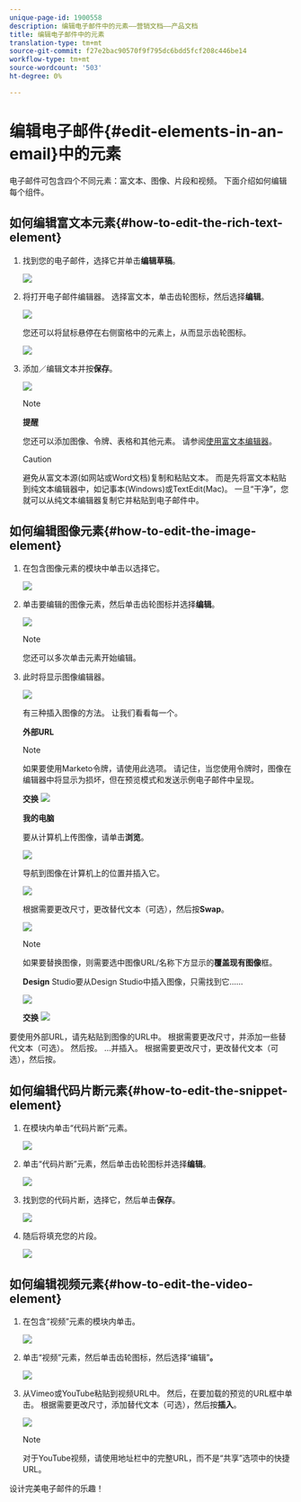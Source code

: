 ```yaml
---
unique-page-id: 1900558
description: 编辑电子邮件中的元素——营销文档——产品文档
title: 编辑电子邮件中的元素
translation-type: tm+mt
source-git-commit: f27e2bac90570f9f795dc6bdd5fcf208c446be14
workflow-type: tm+mt
source-wordcount: '503'
ht-degree: 0%

---
```



# 编辑电子邮件{#edit-elements-in-an-email}中的元素

电子邮件可包含四个不同元素：富文本、图像、片段和视频。 下面介绍如何编辑每个组件。

## 如何编辑富文本元素{#how-to-edit-the-rich-text-element}

1. 找到您的电子邮件，选择它并单击&#x200B;**编辑草稿**。

   ![](assets/one-edited.png)

1. 将打开电子邮件编辑器。 选择富文本，单击齿轮图标，然后选择&#x200B;**编辑**。

   ![](assets/two.png)

   您还可以将鼠标悬停在右侧窗格中的元素上，从而显示齿轮图标。

   ![](assets/three.png)

1. 添加／编辑文本并按&#x200B;**保存**。

   ![](assets/four.png)

   >[!NOTE]
   >
   >**提醒**
   >
   >
   >您还可以添加图像、令牌、表格和其他元素。 请参阅[使用富文本编辑器](../../../../product-docs/email-marketing/general/understanding-the-email-editor/using-the-rich-text-editor.md)。

   >[!CAUTION]
   >
   >避免从富文本源(如网站或Word文档)复制和粘贴文本。 而是先将富文本粘贴到纯文本编辑器中，如记事本(Windows)或TextEdit(Mac)。 一旦“干净”，您就可以从纯文本编辑器复制它并粘贴到电子邮件中。

## 如何编辑图像元素{#how-to-edit-the-image-element}

1. 在包含图像元素的模块中单击以选择它。

   ![](assets/five.png)

1. 单击要编辑的图像元素，然后单击齿轮图标并选择&#x200B;**编辑**。

   ![](assets/six.png)

   >[!NOTE]
   >
   >您还可以多次单击元素开始编辑。

1. 此时将显示图像编辑器。

   ![](assets/seven.png)

   有三种插入图像的方法。 让我们看看每一个。

   **外部URL**

   >[!NOTE]
   >
   >如果要使用Marketo令牌，请使用此选项。 请记住，当您使用令牌时，图像在编辑器中将显示为损坏，但在预览模式和发送示例电子邮件中呈现。

   **交换** ![](assets/eight.png)

   **我的电脑**

   要从计算机上传图像，请单击&#x200B;**浏览**。

   ![](assets/nine.png)

   导航到图像在计算机上的位置并插入它。

   ![](assets/ten.png)

   根据需要更改尺寸，更改替代文本（可选），然后按&#x200B;**Swap**。

   ![](assets/eleven.png)

   >[!NOTE]
   >
   >如果要替换图像，则需要选中图像URL/名称下方显示的&#x200B;**覆盖现有图像**&#x200B;框。

   **Design** Studio要从Design Studio中插入图像，只需找到它……

   ![](assets/twelve.png)

   **交换**
   ![](assets/thirteen.png)

要使用外部URL，请先粘贴到图像的URL中。 根据需要更改尺寸，并添加一些替代文本（可选）。 然后按。               ...并插入。 根据需要更改尺寸，更改替代文本（可选），然后按。

## 如何编辑代码片断元素{#how-to-edit-the-snippet-element}

1. 在模块内单击“代码片断”元素。

   ![](assets/fourteen.png)

1. 单击“代码片断”元素，然后单击齿轮图标并选择&#x200B;**编辑**。

   ![](assets/fifteen.png)

1. 找到您的代码片断，选择它，然后单击&#x200B;**保存**。

   ![](assets/sixteen.png)

1. 随后将填充您的片段。

   ![](assets/eighteen.png)

## 如何编辑视频元素{#how-to-edit-the-video-element}

1. 在包含“视频”元素的模块内单击。

   ![](assets/nineteen.png)

1. 单击“视频”元素，然后单击齿轮图标，然后选择“编辑”**。**

   ![](assets/twenty.png)

1. 从Vimeo或YouTube粘贴到视频URL中。 然后，在要加载的预览的URL框中单击。 根据需要更改尺寸，添加替代文本（可选），然后按&#x200B;**插入**。

   ![](assets/twentyone.png)

   >[!NOTE]
   >
   >对于YouTube视频，请使用地址栏中的完整URL，而不是“共享”选项中的快捷URL。

设计完美电子邮件的乐趣！
